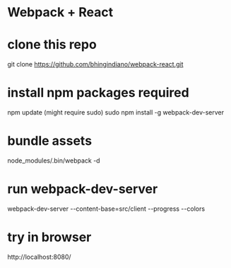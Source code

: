 # Webpack + React

# clone this repo
git clone https://github.com/bhingindiano/webpack-react.git

# install npm packages required
npm update (might require sudo)
sudo npm install -g webpack-dev-server

# bundle assets
node_modules/.bin/webpack -d

# run webpack-dev-server
webpack-dev-server --content-base=src/client --progress --colors

# try in browser
http://localhost:8080/
